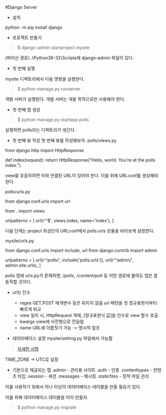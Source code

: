 #Django Server

* 설치

python -m pip install django

* 프로젝트 만들기
>$ django-admin startproject mysite

(파이선 경로)..\Python36-32\Scripts에 django-admin 파일이 있다.

* 첫 번째 실행

mysite 디렉토리에서 다음 명령을 실행한다.
>$ python manage.py runserver

개발 서버가 실행된다.
개발 서버는 개발 목적으로만 사용해야 한다.

* 첫 번째 앱 생성

>$ python manage.py startapp polls

실행하면 polls라는 디렉토리가 생긴다.

* 첫 번쨰 뷰 작성
첫 번째 뷰를 작성해보자.
polls/views.py
>
from django.http import HttpResponse


def index(request):
    return HttpResponse("Hello, world. You're at the polls index.")
>
view를 호출하려면 이와 연결된 URL이 있어야 한다.
이를 위해 URLconf를 생성해야 한다.

polls/urls.py
>
from django.conf.urls import url

from . import views

urlpatterns = [
    url(r'^$', views.index, name='index'),
]
>
다음 단계는 project 최상단의 URLconf에서 polls.urls 모듈을 바라보게 설정한다.

mysite/urls.py
>
from django.conf.urls import include, url
from django.contrib import admin

urlpatterns = [
    url(r'^polls/', include('polls.urls')),
    url(r'^admin/', admin.site.urls),
]

>
polls 앱에 urls.py가 존재하면, /polls, /content/poll 등 어떤 경로에 붙여도 앱은 잘 동작할 것이다.

* url() 인수
    - regex
        GET,POST 매개변수 등은 뒤지지 않음
        url 패턴을 첫 정규표현식부터 빠르게 비교
    - view
        일치 시, HttpRequest 객체, [정규표현식 값]을 인수로 view 함수 호출
    - kwargs
        view에 사전형으로 전달됨
    - name
        URL에 이름짓기 가능 -> 명시적 참조

* 데이터베이스 설정
mysite/setting.py 파일에서 가능함
> [자세한 사항](https://docs.djangoproject.com/ko/1.11/intro/tutorial02/)

TIME_ZONE -> UTC로 설정

* 기본으로 제공되는 앱
.admin - 관리용 사이트
.auth - 인증
.contenttypes - 컨텐츠 타입
.session - 세션
.messages - 메시징
.staticfiles - 정적 파일 관리

이를 사용하기 위해서 하나 이상의 데이터베이스 테이블을 만들 필요가 있다.

이를 위해 데이터베이스 테이블을 미리 만들자.

>$ python manage.py migrate




